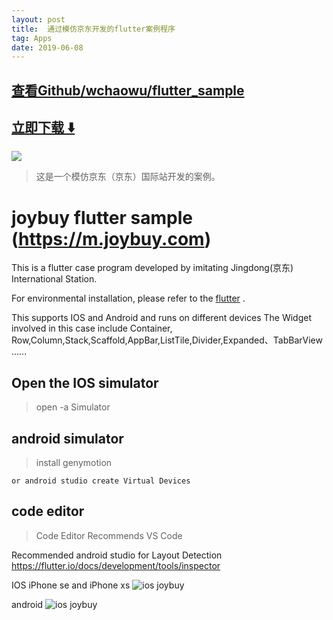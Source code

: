 ```yaml
---
layout: post
title:  通过模仿京东开发的flutter案例程序
tag: Apps
date: 2019-06-08
---
```


 

## [查看Github/wchaowu/flutter_sample](http://github.com/wchaowu/flutter_sample)
## [立即下载 ️⬇️ ](https://codeload.github.com/wchaowu/flutter_sample/zip/master) 


 
![](https://flutterawesome.com/content/images/2019/02/imitating-Jingdong.jpg)
 
>
> 这是一个模仿京东（京东）国际站开发的案例。
>

 
# joybuy flutter sample (https://m.joybuy.com)

This is a flutter case program developed by imitating Jingdong(京东) International Station.

For environmental installation, please refer to the [flutter][1] .

This supports IOS and Android and runs on different devices
The Widget involved in this case
include Container, Row,Column,Stack,Scaffold,AppBar,ListTile,Divider,Expanded、TabBarView ……

## Open the IOS simulator

> open -a Simulator

## android simulator

> install genymotion

    or android studio create Virtual Devices

## code editor

> Code Editor Recommends VS Code

Recommended android studio for Layout Detection
https://flutter.io/docs/development/tools/inspector

IOS iPhone se and iPhone xs
![ios joybuy][2]

android
![ios joybuy][3]

[1]: https://flutter.io/docs/get-started/install
[2]: ./file/ios_joybuy.png
[3]: ./file/android_joybuy.png

